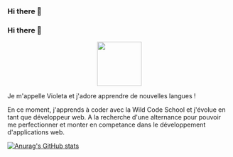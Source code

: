### Hi there 👋

### Hi there 👋

<div id="header" align="center">
  <img src="https://media.giphy.com/media/M9gbBd9nbDrOTu1Mqx/giphy.gif" width="100"/>
</div>

Je m'appelle Violeta et j'adore apprendre de nouvelles langues !

En ce moment, j'apprends à coder avec la Wild Code School et j'évolue en tant que développeur web.
A la recherche d'une alternance pour pouvoir me perfectionner et monter en competance dans le développement d'applications web.

[![Anurag's GitHub stats](https://github-readme-stats.vercel.app/api?username=VioletaBD)](https://github.com/VioletaBD/github-readme-stats)
